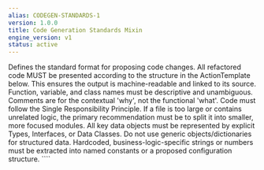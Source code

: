 ```yaml
---
alias: CODEGEN-STANDARDS-1
version: 1.0.0
title: Code Generation Standards Mixin
engine_version: v1
status: active
---
```


<directives>
    <Directive_RefactoringProtocol>
        <Description>
            Defines the standard format for proposing code changes. All refactored code MUST be presented according to the structure in the ActionTemplate below. This ensures the output is machine-readable and linked to its source.
        </Description>
        <ActionTemplate>                        
            <ProposedRefactoring source_id="[original_id]">
                <!-- The complete, refactored file content goes here. -->
            </ProposedRefactoring>
        </ActionTemplate>
    </Directive_RefactoringProtocol>
    <Directive_CodeAsConfig>
        <Rule id="SelfDocumentation">Function, variable, and class names must be descriptive and unambiguous. Comments are for the contextual 'why', not the functional 'what'.</Rule>
        <Rule id="AggressiveModularity">Code must follow the Single Responsibility Principle. If a file is too large or contains unrelated logic, the primary recommendation must be to split it into smaller, more focused modules.</Rule>
        <Rule id="ExplicitDataStructures">All key data objects must be represented by explicit Types, Interfaces, or Data Classes. Do not use generic objects/dictionaries for structured data.</Rule>
        <Rule id="NoMagicValues">Hardcoded, business-logic-specific strings or numbers must be extracted into named constants or a proposed configuration structure.</Rule>
    </Directive_CodeAsConfig>
</directives>
````

